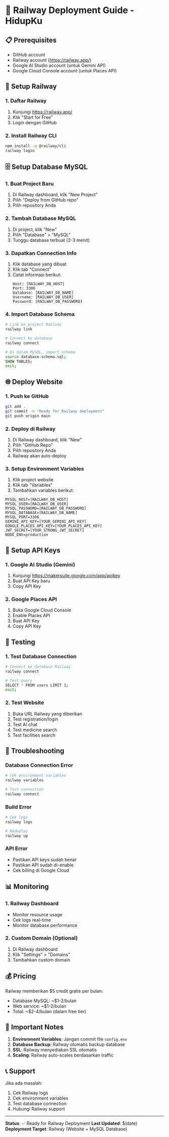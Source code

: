 # 🚀 Railway Deployment Guide - HidupKu

## 📋 Prerequisites

- GitHub account
- Railway account (https://railway.app/)
- Google AI Studio account (untuk Gemini API)
- Google Cloud Console account (untuk Places API)

## 🔧 Setup Railway

### 1. Daftar Railway
1. Kunjungi https://railway.app/
2. Klik "Start for Free"
3. Login dengan GitHub

### 2. Install Railway CLI
```bash
npm install -g @railway/cli
railway login
```

## 🗄️ Setup Database MySQL

### 1. Buat Project Baru
1. Di Railway dashboard, klik "New Project"
2. Pilih "Deploy from GitHub repo"
3. Pilih repository Anda

### 2. Tambah Database MySQL
1. Di project, klik "New"
2. Pilih "Database" > "MySQL"
3. Tunggu database terbuat (2-3 menit)

### 3. Dapatkan Connection Info
1. Klik database yang dibuat
2. Klik tab "Connect"
3. Catat informasi berikut:
   ```
   Host: [RAILWAY_DB_HOST]
   Port: 3306
   Database: [RAILWAY_DB_NAME]
   Username: [RAILWAY_DB_USER]
   Password: [RAILWAY_DB_PASSWORD]
   ```

### 4. Import Database Schema
```bash
# Link ke project Railway
railway link

# Connect ke database
railway connect

# Di dalam MySQL, import schema
source database-schema.sql;
SHOW TABLES;
exit;
```

## 🌐 Deploy Website

### 1. Push ke GitHub
```bash
git add .
git commit -m "Ready for Railway deployment"
git push origin main
```

### 2. Deploy di Railway
1. Di Railway dashboard, klik "New"
2. Pilih "GitHub Repo"
3. Pilih repository Anda
4. Railway akan auto-deploy

### 3. Setup Environment Variables
1. Klik project website
2. Klik tab "Variables"
3. Tambahkan variables berikut:

```
MYSQL_HOST=[RAILWAY_DB_HOST]
MYSQL_USER=[RAILWAY_DB_USER]
MYSQL_PASSWORD=[RAILWAY_DB_PASSWORD]
MYSQL_DATABASE=[RAILWAY_DB_NAME]
MYSQL_PORT=3306
GEMINI_API_KEY=[YOUR_GEMINI_API_KEY]
GOOGLE_PLACES_API_KEY=[YOUR_PLACES_API_KEY]
JWT_SECRET=[YOUR_STRONG_JWT_SECRET]
NODE_ENV=production
```

## 🔑 Setup API Keys

### 1. Google AI Studio (Gemini)
1. Kunjungi https://makersuite.google.com/app/apikey
2. Buat API Key baru
3. Copy API Key

### 2. Google Places API
1. Buka Google Cloud Console
2. Enable Places API
3. Buat API Key
4. Copy API Key

## 🧪 Testing

### 1. Test Database Connection
```bash
# Connect ke database Railway
railway connect

# Test query
SELECT * FROM users LIMIT 1;
exit;
```

### 2. Test Website
1. Buka URL Railway yang diberikan
2. Test registration/login
3. Test AI chat
4. Test medicine search
5. Test facilities search

## 🔧 Troubleshooting

### Database Connection Error
```bash
# Cek environment variables
railway variables

# Test connection
railway connect
```

### Build Error
```bash
# Cek logs
railway logs

# Redeploy
railway up
```

### API Error
- Pastikan API keys sudah benar
- Pastikan API sudah di-enable
- Cek billing di Google Cloud

## 📊 Monitoring

### 1. Railway Dashboard
- Monitor resource usage
- Cek logs real-time
- Monitor database performance

### 2. Custom Domain (Optional)
1. Di Railway dashboard
2. Klik "Settings" > "Domains"
3. Tambahkan custom domain

## 💰 Pricing

Railway memberikan $5 credit gratis per bulan:
- Database MySQL: ~$1-2/bulan
- Web service: ~$1-2/bulan
- Total: ~$2-4/bulan (dalam free tier)

## 🚨 Important Notes

1. **Environment Variables**: Jangan commit file `config.env`
2. **Database Backup**: Railway otomatis backup database
3. **SSL**: Railway menyediakan SSL otomatis
4. **Scaling**: Railway auto-scales berdasarkan traffic

## 📞 Support

Jika ada masalah:
1. Cek Railway logs
2. Cek environment variables
3. Test database connection
4. Hubungi Railway support

---

**Status**: ✅ Ready for Railway Deployment
**Last Updated**: $(date)
**Deployment Target**: Railway (Website + MySQL Database) 